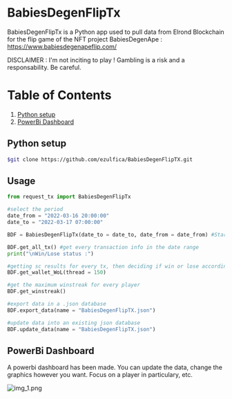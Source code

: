 # BabiesDegenFlipTx

BabiesDegenFlipTx is a Python app used to pull data from Elrond Blockchain for the flip game of the NFT project BabiesDegenApe : 
https://www.babiesdegenapeflip.com/

DISCLAIMER : I'm not inciting to play ! Gambling is a risk and a responsability. Be careful. 

# Table of Contents

1. [Python setup](#my-first-title)
2. [PowerBi Dashboard](#my-second-title)


## Python setup

```bash
$git clone https://github.com/ezulfica/BabiesDegenFlipTX.git
```

## Usage

```python
from request_tx import BabiesDegenFlipTx

#select the period
date_from = "2022-03-16 20:00:00"
date_to = "2022-03-17 07:00:00"

BDF = BabiesDegenFlipTx(date_to = date_to, date_from = date_from) #Starting session to scrap data from BabiesDegenFlip

BDF.get_all_tx() #get every transaction info in the date range
print("\nWin/Lose status :")

#getting sc results for every tx, then deciding if win or lose according to it
BDF.get_wallet_WoL(thread = 150) 

#get the maximum winstreak for every player
BDF.get_winstreak()

#export data in a .json database
BDF.export_data(name = "BabiesDegenFlipTX.json")

#update data into an existing json database
BDF.update_data(name = "BabiesDegenFlipTX.json") 
```

## PowerBi Dashboard

A powerbi dashboard has been made. You can update the data, change the graphics however you want. Focus on a player in particulary, etc. 

![img_1.png](img_readme/powerbi_babies.png)
